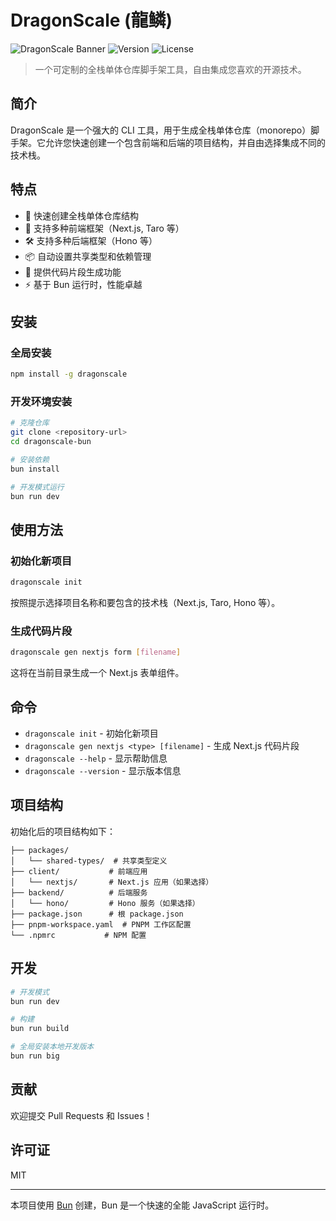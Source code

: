 # DragonScale (龍鳞)

![DragonScale Banner](https://img.shields.io/badge/DragonScale-CLI-FF1493)
![Version](https://img.shields.io/badge/version-0.0.8-blue)
![License](https://img.shields.io/badge/license-MIT-green)

> 一个可定制的全栈单体仓库脚手架工具，自由集成您喜欢的开源技术。

## 简介

DragonScale 是一个强大的 CLI 工具，用于生成全栈单体仓库（monorepo）脚手架。它允许您快速创建一个包含前端和后端的项目结构，并自由选择集成不同的技术栈。

## 特点

- 🚀 快速创建全栈单体仓库结构
- 🔄 支持多种前端框架（Next.js, Taro 等）
- 🛠️ 支持多种后端框架（Hono 等）
- 📦 自动设置共享类型和依赖管理
- 🧩 提供代码片段生成功能
- ⚡ 基于 Bun 运行时，性能卓越

## 安装

### 全局安装

```bash
npm install -g dragonscale
```

### 开发环境安装

```bash
# 克隆仓库
git clone <repository-url>
cd dragonscale-bun

# 安装依赖
bun install

# 开发模式运行
bun run dev
```

## 使用方法

### 初始化新项目

```bash
dragonscale init
```

按照提示选择项目名称和要包含的技术栈（Next.js, Taro, Hono 等）。

### 生成代码片段

```bash
dragonscale gen nextjs form [filename]
```

这将在当前目录生成一个 Next.js 表单组件。

## 命令

- `dragonscale init` - 初始化新项目
- `dragonscale gen nextjs <type> [filename]` - 生成 Next.js 代码片段
- `dragonscale --help` - 显示帮助信息
- `dragonscale --version` - 显示版本信息

## 项目结构

初始化后的项目结构如下：

```
├── packages/
│   └── shared-types/  # 共享类型定义
├── client/           # 前端应用
│   └── nextjs/       # Next.js 应用（如果选择）
├── backend/          # 后端服务
│   └── hono/         # Hono 服务（如果选择）
├── package.json      # 根 package.json
├── pnpm-workspace.yaml  # PNPM 工作区配置
└── .npmrc           # NPM 配置
```

## 开发

```bash
# 开发模式
bun run dev

# 构建
bun run build

# 全局安装本地开发版本
bun run big
```

## 贡献

欢迎提交 Pull Requests 和 Issues！

## 许可证

MIT

---

本项目使用 [Bun](https://bun.sh) 创建，Bun 是一个快速的全能 JavaScript 运行时。

